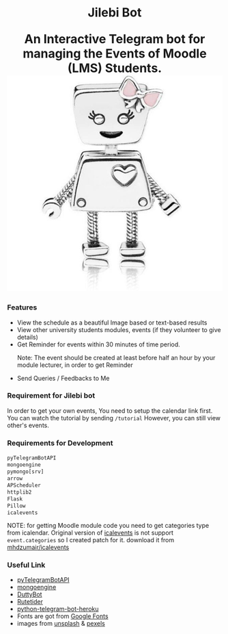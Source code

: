 <h1 align="center">Jilebi Bot
<p align="center">An Interactive Telegram bot for managing the Events of Moodle (LMS) Students.

<img align="center" src="images/photo_2020-12-08_13-26-48.jpg">

### Features
* View the schedule as a beautiful Image based or text-based results
* View other university students modules, events (if they volunteer to give details)
* Get Reminder for events within 30 minutes of time period.<p color="red"> Note: The event should be created at least before half an hour by your module lecturer, in order to get Reminder</p>
* Send Queries / Feedbacks to Me

### Requirement for Jilebi bot
In order to get your own events, You need to setup the calendar link first.
You can watch the tutorial by sending `/tutorial`
However, you can still view other's events.

### Requirements for Development
    pyTelegramBotAPI
    mongoengine
    pymongo[srv]
    arrow
    APScheduler
    httplib2
    Flask
    Pillow
    icalevents
NOTE: for getting Moodle module code you need to get categories type from icalendar.
      Original version of [icalevents](https://github.com/irgangla/icalevents) is not support `event.categories` so I created patch for it.
      download it from [mhdzumair/icalevents](https://github.com/mhdzumair/icalevents.git)

### Useful Link
* [pyTelegramBotAPI](https://github.com/eternnoir/pyTelegramBotAPI)
* [mongoengine](http://docs.mongoengine.org/tutorial.html)
* [DuttyBot](https://github.com/dmytrostriletskyi/DuttyBot.git)
* [Rutetider](https://github.com/dmytrostriletskyi/Rutetider)
* [python-telegram-bot-heroku](https://github.com/liuhh02/python-telegram-bot-heroku)
* Fonts are got from [Google Fonts](https://fonts.google.com/)
* images from [unsplash](https://unsplash.com/s/photos/paper-and-laptop) & [pexels](https://www.pexels.com/search/paper%20and%20pen/) 
